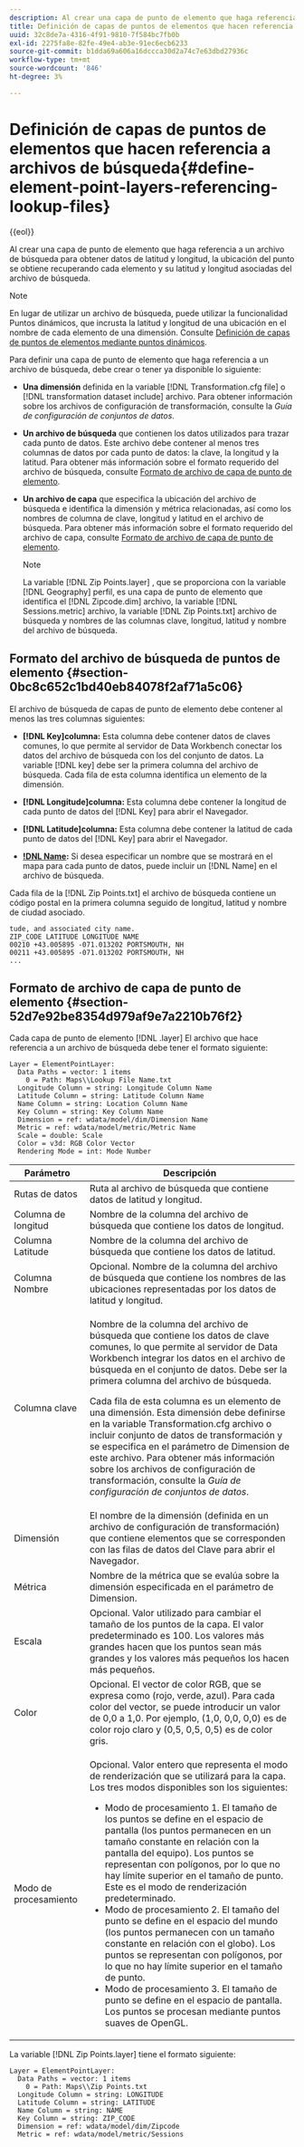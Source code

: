 ```yaml
---
description: Al crear una capa de punto de elemento que haga referencia a un archivo de búsqueda para obtener datos de latitud y longitud, la ubicación del punto se obtiene recuperando cada elemento y su latitud y longitud asociadas del archivo de búsqueda.
title: Definición de capas de puntos de elementos que hacen referencia a archivos de búsqueda
uuid: 32c8de7a-4316-4f91-9810-7f584bc7fb0b
exl-id: 2275fa8e-82fe-49e4-ab3e-91ec6ecb6233
source-git-commit: b1dda69a606a16dccca30d2a74c7e63dbd27936c
workflow-type: tm+mt
source-wordcount: '846'
ht-degree: 3%

---
```


# Definición de capas de puntos de elementos que hacen referencia a archivos de búsqueda{#define-element-point-layers-referencing-lookup-files}

{{eol}}

Al crear una capa de punto de elemento que haga referencia a un archivo de búsqueda para obtener datos de latitud y longitud, la ubicación del punto se obtiene recuperando cada elemento y su latitud y longitud asociadas del archivo de búsqueda.

>[!NOTE]
>
>En lugar de utilizar un archivo de búsqueda, puede utilizar la funcionalidad Puntos dinámicos, que incrusta la latitud y longitud de una ubicación en el nombre de cada elemento de una dimensión. Consulte [Definición de capas de puntos de elementos mediante puntos dinámicos](../../../../home/c-get-started/c-im-layers/c-elmt-pt-layers/c-elmt-pt-dyn-pts.md#concept-51adc5e1df8a48e7bd7a582967e4c512).

Para definir una capa de punto de elemento que haga referencia a un archivo de búsqueda, debe crear o tener ya disponible lo siguiente:

* **Una dimensión** definida en la variable [!DNL Transformation.cfg file] o [!DNL transformation dataset include] archivo. Para obtener información sobre los archivos de configuración de transformación, consulte la *Guía de configuración de conjuntos de datos*.

* **Un archivo de búsqueda** que contienen los datos utilizados para trazar cada punto de datos. Este archivo debe contener al menos tres columnas de datos por cada punto de datos: la clave, la longitud y la latitud. Para obtener más información sobre el formato requerido del archivo de búsqueda, consulte [Formato de archivo de capa de punto de elemento](../../../../home/c-get-started/c-im-layers/c-elmt-pt-layers/c-elp-ref-lkup-files.md#section-52d7e92be8354d979af9e7a2210b76f2).

* **Un archivo de capa** que especifica la ubicación del archivo de búsqueda e identifica la dimensión y métrica relacionadas, así como los nombres de columna de clave, longitud y latitud en el archivo de búsqueda. Para obtener más información sobre el formato requerido del archivo de capa, consulte [Formato de archivo de capa de punto de elemento](../../../../home/c-get-started/c-im-layers/c-elmt-pt-layers/c-elp-ref-lkup-files.md#section-52d7e92be8354d979af9e7a2210b76f2).

   >[!NOTE]
   >
   >La variable [!DNL Zip Points.layer] , que se proporciona con la variable [!DNL Geography] perfil, es una capa de punto de elemento que identifica el [!DNL Zipcode.dim] archivo, la variable [!DNL Sessions.metric] archivo, la variable [!DNL Zip Points.txt] archivo de búsqueda y nombres de las columnas clave, longitud, latitud y nombre del archivo de búsqueda.

## Formato del archivo de búsqueda de puntos de elemento {#section-0bc8c652c1bd40eb84078f2af71a5c06}

El archivo de búsqueda de capas de punto de elemento debe contener al menos las tres columnas siguientes:

* **[!DNL Key]columna:** Esta columna debe contener datos de claves comunes, lo que permite al servidor de Data Workbench conectar los datos del archivo de búsqueda con los del conjunto de datos. La variable [!DNL key] debe ser la primera columna del archivo de búsqueda. Cada fila de esta columna identifica un elemento de la dimensión.

* **[!DNL Longitude]columna:** Esta columna debe contener la longitud de cada punto de datos del [!DNL Key] para abrir el Navegador.

* **[!DNL Latitude]columna:** Esta columna debe contener la latitud de cada punto de datos del [!DNL Key] para abrir el Navegador.

* **[!DNL Name](opcional):** Si desea especificar un nombre que se mostrará en el mapa para cada punto de datos, puede incluir un [!DNL Name] en el archivo de búsqueda.

Cada fila de la [!DNL Zip Points.txt] el archivo de búsqueda contiene un código postal en la primera columna seguido de longitud, latitud y nombre de ciudad asociado.

```
tude, and associated city name.
ZIP_CODE LATITUDE LONGITUDE NAME
00210 +43.005895 -071.013202 PORTSMOUTH, NH
00211 +43.005895 -071.013202 PORTSMOUTH, NH
...
```

## Formato de archivo de capa de punto de elemento {#section-52d7e92be8354d979af9e7a2210b76f2}

Cada capa de punto de elemento [!DNL .layer] El archivo que hace referencia a un archivo de búsqueda debe tener el formato siguiente:

```
Layer = ElementPointLayer:
  Data Paths = vector: 1 items
    0 = Path: Maps\\Lookup File Name.txt
  Longitude Column = string: Longitude Column Name
  Latitude Column = string: Latitude Column Name
  Name Column = string: Location Column Name
  Key Column = string: Key Column Name
  Dimension = ref: wdata/model/dim/Dimension Name
  Metric = ref: wdata/model/metric/Metric Name
  Scale = double: Scale
  Color = v3d: RGB Color Vector
  Rendering Mode = int: Mode Number
```

<table id="table_7287F8869DD04886BE1477CBB11EB796"> 
 <thead> 
  <tr> 
   <th colname="col1" class="entry"> Parámetro </th> 
   <th colname="col2" class="entry"> Descripción </th> 
  </tr> 
 </thead>
 <tbody> 
  <tr> 
   <td colname="col1"> Rutas de datos </td> 
   <td colname="col2"> Ruta al archivo de búsqueda que contiene datos de latitud y longitud. </td> 
  </tr> 
  <tr> 
   <td colname="col1"> Columna de longitud </td> 
   <td colname="col2"> Nombre de la columna del archivo de búsqueda que contiene los datos de longitud. </td> 
  </tr> 
  <tr> 
   <td colname="col1"> Columna Latitude </td> 
   <td colname="col2"> Nombre de la columna del archivo de búsqueda que contiene los datos de latitud. </td> 
  </tr> 
  <tr> 
   <td colname="col1"> Columna Nombre </td> 
   <td colname="col2"> Opcional. Nombre de la columna del archivo de búsqueda que contiene los nombres de las ubicaciones representadas por los datos de latitud y longitud. </td> 
  </tr> 
  <tr> 
   <td colname="col1"> Columna clave </td> 
   <td colname="col2"> <p>Nombre de la columna del archivo de búsqueda que contiene los datos de clave comunes, lo que permite al servidor de Data Workbench integrar los datos en el archivo de búsqueda en el conjunto de datos. Debe ser la primera columna del archivo de búsqueda. </p> <p>Cada fila de esta columna es un elemento de una dimensión. Esta dimensión debe definirse en la variable <span class="filepath"> Transformation.cfg</span> archivo o <span class="wintitle"> incluir conjunto de datos de transformación</span> y se especifica en el parámetro de Dimension de este archivo. Para obtener más información sobre los archivos de configuración de transformación, consulte la <i>Guía de configuración de conjuntos de datos</i>. </p> </td> 
  </tr> 
  <tr> 
   <td colname="col1"> Dimensión </td> 
   <td colname="col2">El nombre de la dimensión (definida en un archivo de configuración de transformación) que contiene elementos que se corresponden con las filas de datos del <span class="wintitle"> Clave</span> para abrir el Navegador. </td> 
  </tr> 
  <tr> 
   <td colname="col1"> Métrica </td> 
   <td colname="col2"> Nombre de la métrica que se evalúa sobre la dimensión especificada en el parámetro de Dimension. </td> 
  </tr> 
  <tr> 
   <td colname="col1"> Escala </td> 
   <td colname="col2"> Opcional. Valor utilizado para cambiar el tamaño de los puntos de la capa. El valor predeterminado es 100. Los valores más grandes hacen que los puntos sean más grandes y los valores más pequeños los hacen más pequeños. </td> 
  </tr> 
  <tr> 
   <td colname="col1"> Color </td> 
   <td colname="col2"> Opcional. El vector de color RGB, que se expresa como (rojo, verde, azul). Para cada color del vector, se puede introducir un valor de 0,0 a 1,0. Por ejemplo, (1,0, 0,0, 0,0) es de color rojo claro y (0,5, 0,5, 0,5) es de color gris. </td> 
  </tr> 
  <tr> 
   <td colname="col1"> Modo de procesamiento </td> 
   <td colname="col2"> <p>Opcional. Valor entero que representa el modo de renderización que se utilizará para la capa. Los tres modos disponibles son los siguientes: 
     <ul id="ul_F15E43B3BFE54CDD8026837027E25819"> 
      <li id="li_5405D939540E4D0FA7828D2623D72C44">Modo de procesamiento 1. El tamaño de los puntos se define en el espacio de pantalla (los puntos permanecen en un tamaño constante en relación con la pantalla del equipo). Los puntos se representan con polígonos, por lo que no hay límite superior en el tamaño de punto. Este es el modo de renderización predeterminado. </li> 
      <li id="li_61C5AA926777449E8804C7BCE9E46F9B">Modo de procesamiento 2. El tamaño del punto se define en el espacio del mundo (los puntos permanecen con un tamaño constante en relación con el globo). Los puntos se representan con polígonos, por lo que no hay límite superior en el tamaño de punto. </li> 
      <li id="li_C00527F959354D3BB7422EFFE1FB5135">Modo de procesamiento 3. El tamaño de punto se define en el espacio de pantalla. Los puntos se procesan mediante puntos suaves de OpenGL. </li> 
     </ul> </p> </td> 
  </tr> 
 </tbody> 
</table>

La variable [!DNL Zip Points.layer] tiene el formato siguiente:

```
Layer = ElementPointLayer:
  Data Paths = vector: 1 items
    0 = Path: Maps\\Zip Points.txt
  Longitude Column = string: LONGITUDE
  Latitude Column = string: LATITUDE
  Name Column = string: NAME
  Key Column = string: ZIP_CODE
  Dimension = ref: wdata/model/dim/Zipcode
  Metric = ref: wdata/model/metric/Sessions
```
